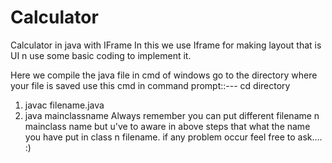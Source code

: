 # Calculator
Calculator in java with IFrame
In this we use Iframe for making layout that is UI
n use some basic  coding to implement it.

Here we compile the java file in cmd of windows 
go to the directory where your file is saved use this cmd in command prompt::--- cd directory
1) javac filename.java
2) java mainclassname
Always remember you can put different filename n mainclass name but u've to aware in above steps that what the name you have put in class n filename.
if any problem occur feel free to ask.... :)
